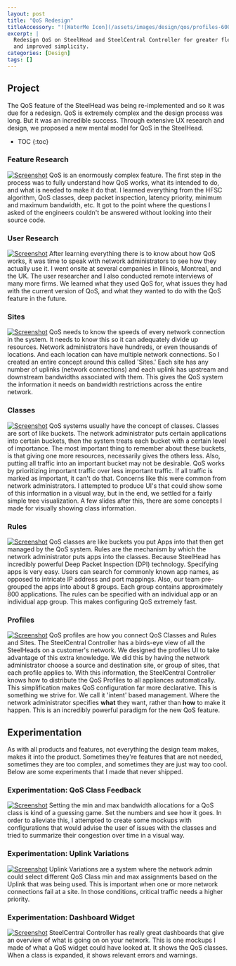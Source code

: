 ```yaml
---
layout: post
title: "QoS Redesign"
titleAccessory: "![WaterMe Icon](/assets/images/design/qos/profiles-600.png){: .reflect}{: .page-title}"
excerpt: |
  Redesign QoS on SteelHead and SteelCentral Controller for greater flexibility
  and improved simplicity.
categories: [Design]
tags: []
---
```


## Project
The QoS feature of the SteelHead was being re-implemented and so it was due for
a redesign. QoS is extremely complex and the design process was long. But it was
an incredible success. Through extensive UX research and design, we proposed a
new mental model for QoS in the SteelHead.

* TOC
{:toc}

### Feature Research
[![Screenshot](/assets/images/design/qos/feature-600.png)](/assets/images/design/qos/feature-2k.png)
QoS is an enormously complex feature. The first step in the process was to fully
understand how QoS works, what its intended to do, and what is needed to make it
do that. I learned everything from the HFSC algorithm, QoS classes, deep packet
inspection, latency priority, minimum and maximum bandwidth, etc. It got to the
point where the questions I asked of the engineers couldn't be answered without
looking into their source code.

### User Research
[![Screenshot](/assets/images/design/qos/user-600.png)](/assets/images/design/qos/user-2k.png)
After learning everything there is to know about how QoS works, it was time to
speak with network administrators to see how they actually use it. I went onsite
at several companies in Illinois, Montreal, and the UK. The user researcher and
I also conducted remote interviews of many more firms. We learned what they used
QoS for, what issues they had with the current version of QoS, and what they
wanted to do with the QoS feature in the future.

### Sites
[![Screenshot](/assets/images/design/qos/sites-600.png)](/assets/images/design/qos/sites-2k.png)
QoS needs to know the speeds of every network connection in the system. It needs
to know this so it can adequately divide up resources. Network administrators
have hundreds, or even thousands of locations. And each location can have
multiple network connections. So I created an entire concept around this called
'Sites.' Each site has any number of uplinks (network connections) and each
uplink has upstream and downstream bandwidths associated with them. This gives
the QoS system the information it needs on bandwidth restrictions across the
entire network.

### Classes
[![Screenshot](/assets/images/design/qos/classes-600.png)](/assets/images/design/qos/classes-2k.png)
QoS systems usually have the concept of classes. Classes are sort of like
buckets. The network administrator puts certain applications into certain
buckets, then the system treats each bucket with a certain level of importance.
The most important thing to remember about these buckets, is that giving one
more resources, necessarily gives the others less. Also, putting all traffic
into an important bucket may not be desirable. QoS works by prioritizing
important traffic over less important traffic. If all traffic is marked as
important, it can't do that. Concerns like this were common from network
administrators. I attempted to produce UI's that could show some of this
information in a visual way, but in the end, we settled for a fairly simple tree
visualization. A few slides after this, there are some concepts I made for
visually showing class information.

### Rules
[![Screenshot](/assets/images/design/qos/classes-600.png)](/assets/images/design/qos/classes-2k.png)
QoS classes are like buckets you put Apps into that then get managed by the QoS
system. Rules are the mechanism by which the network administrator puts apps
into the classes. Because SteelHead has incredibly powerful Deep Packet
Inspection (DPI) technology. Specifying apps is very easy. Users can search for
commonly known app names, as opposed to intricate IP address and port mappings.
Also, our team pre-grouped the apps into about 8 groups. Each group contains
approximately 800 applications. The rules can be specified with an individual
app or an individual app group. This makes configuring QoS extremely fast.

### Profiles
[![Screenshot](/assets/images/design/qos/profiles-600.png)](/assets/images/design/qos/profiles-2k.png)
QoS profiles are how you connect QoS Classes and Rules and Sites. The
SteelCentral Controller has a birds-eye view of all the SteelHeads on a
customer's network. We designed the profiles UI to take advantage of this extra
knowledge. We did this by having the network administrator choose a source and
destination site, or group of sites, that each profile applies to. With this
information, the SteelCentral Controller knows how to distribute the QoS
Profiles to all appliances automatically. This simplification makes QoS
configuration far more declarative. This is something we strive for. We call it
'intent' based management. Where the network administrator specifies **what**
they want, rather than **how** to make it happen. This is an incredibly powerful
paradigm for the new QoS feature.

## Experimentation
As with all products and features, not everything the design team makes, makes
it into the product. Sometimes they're features that are not needed, sometimes
they are too complex, and sometimes they are just way too cool. Below are some
experiments that I made that never shipped.

### Experimentation: QoS Class Feedback
[![Screenshot](/assets/images/design/qos/profile-experiment1-600.png)](/assets/images/design/qos/profile-experiment1-2k.png)
Setting the min and max bandwidth allocations for a QoS class is kind of a
guessing game. Set the numbers and see how it goes. In order to alleviate
this, I attempted to create some mockups with configurations that would
advise the user of issues with the classes and tried to summarize their
congestion over time in a visual way.

### Experimentation: Uplink Variations
[![Screenshot](/assets/images/design/qos/profile-experiment2-600.png)](/assets/images/design/qos/profile-experiment2-2k.png)
Uplink Variations are a system where the network admin could select
different QoS Class min and max assignments based on the Uplink that was
being used. This is important when one or more network connections fail at a
site. In those conditions, critical traffic needs a higher priority.

### Experimentation: Dashboard Widget
[![Screenshot](/assets/images/design/qos/dashboard-experiment-600.png)](/assets/images/design/qos/dashboard-experiment-2k.png)
SteelCentral Controller has really great dashboards that give an overview of
what is going on on your network. This is one mockups I made of what a QoS
widget could have looked at. It shows the QoS classes. When a class is
expanded, it shows relevant errors and warnings.
